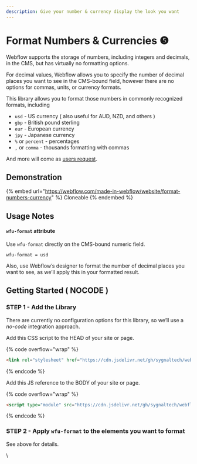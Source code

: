 ```yaml
---
description: Give your number & currency display the look you want
---
```


# Format Numbers & Currencies ❺

Webflow supports the storage of numbers, including integers and decimals, in the CMS, but has virtually no formatting options.

For decimal values, Webflow allows you to specify the number of decimal places you want to see in the CMS-bound field, however there are no options for commas, units, or currency formats.

This library allows you to format those numbers in commonly recognized formats, including

* `usd` - US currency ( also useful for AUD, NZD, and others )
* `gbp` - British pound sterling
* `eur` - European currency
* `jpy` - Japanese currency
* `%` or `percent` - percentages
* `,` or `comma` - thousands formatting with commas

And more will come as [users request](mailto:wfu@sygnal.com).

## Demonstration <a href="#usage-notes" id="usage-notes"></a>

{% embed url="https://webflow.com/made-in-webflow/website/format-numbers-currency" %}
Cloneable
{% endembed %}

## Usage Notes <a href="#usage-notes" id="usage-notes"></a>

#### `wfu-format` attribute <a href="#wfu-format-attribute" id="wfu-format-attribute"></a>

Use `wfu-format` directly on the CMS-bound numeric field.

```
wfu-format = usd
```

Also, use Webflow’s designer to format the number of decimal places you want to see, as we’ll apply this in your formatted result.

## Getting Started ( NOCODE ) <a href="#getting-started-nocode" id="getting-started-nocode"></a>

### STEP 1 - Add the Library <a href="#step-1---add-the-library" id="step-1---add-the-library"></a>

There are currently no configuration options for this library, so we’ll use a _no-code_ integration approach.

Add this CSS script to the HEAD of your site or page.

{% code overflow="wrap" %}
```html
<link rel="stylesheet" href="https://cdn.jsdelivr.net/gh/sygnaltech/webflow-util@4.11/dist/css/webflow-format.min.css">
```
{% endcode %}

Add this JS reference to the BODY of your site or page.

{% code overflow="wrap" %}
```html
<script type="module" src="https://cdn.jsdelivr.net/gh/sygnaltech/webflow-util@4.11/src/nocode/webflow-format.min.js"></script>
```
{% endcode %}

### STEP 2 - Apply `wfu-format` to the elements you want to format <a href="#step-2---apply-wfu-format-to-the-elements-you-want-to-format" id="step-2---apply-wfu-format-to-the-elements-you-want-to-format"></a>

See above for details.

\
